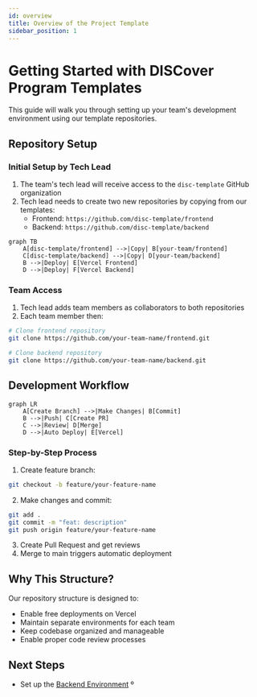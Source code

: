 ```yaml
---
id: overview
title: Overview of the Project Template
sidebar_position: 1
---
```


# Getting Started with DISCover Program Templates

This guide will walk you through setting up your team's development environment using our template repositories.

## Repository Setup

### Initial Setup by Tech Lead

1. The team's tech lead will receive access to the `disc-template` GitHub organization
2. Tech lead needs to create two new repositories by copying from our templates:
   - Frontend: `https://github.com/disc-template/frontend`
   - Backend: `https://github.com/disc-template/backend`

```mermaid
graph TB
    A[disc-template/frontend] -->|Copy| B[your-team/frontend]
    C[disc-template/backend] -->|Copy| D[your-team/backend]
    B -->|Deploy| E[Vercel Frontend]
    D -->|Deploy| F[Vercel Backend]
```

### Team Access

1. Tech lead adds team members as collaborators to both repositories
2. Each team member then:

```bash
# Clone frontend repository
git clone https://github.com/your-team-name/frontend.git

# Clone backend repository
git clone https://github.com/your-team-name/backend.git
```

## Development Workflow

```mermaid
graph LR
    A[Create Branch] -->|Make Changes| B[Commit]
    B -->|Push| C[Create PR]
    C -->|Review| D[Merge]
    D -->|Auto Deploy| E[Vercel]
```

### Step-by-Step Process

1. Create feature branch:

```bash
git checkout -b feature/your-feature-name
```

2. Make changes and commit:

```bash
git add .
git commit -m "feat: description"
git push origin feature/your-feature-name
```

3. Create Pull Request and get reviews
4. Merge to main triggers automatic deployment

## Why This Structure?

Our repository structure is designed to:

- Enable free deployments on Vercel
- Maintain separate environments for each team
- Keep codebase organized and manageable
- Enable proper code review processes

## Next Steps

- Set up the [Backend Environment](./backend/getting-started)
  º
